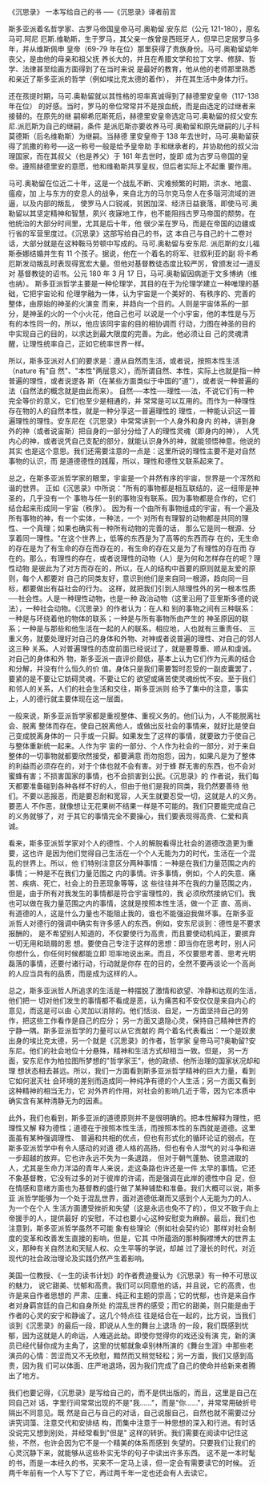 
《沉思录》
一本写给自己的书
──《沉思录》译者前言

斯多亚派着名哲学家、古罗马帝国皇帝马可.奥勒留.安东尼（公元 121-180），原名马可.阿尼
厄斯.维勒斯，生于罗马，其父亲一族曾是西班牙人，但早已定居罗马多年，并从维斯佩申
皇帝（69-79 年在位）那里获得了贵族身份。马可.奥勒留幼年丧父，是由他的母亲和祖父抚
养长大的，并且在希腊文学和拉丁文学、修辞、哲学、法律甚至绘画方面得到了在当时来说
是最好的教育，他从他的老师那里熟悉和亲近了斯多亚派的哲学（例如埃比克太德的着作），
并在其生活中身体力行。

还在孩提时期，马可.奥勒留就以其性格的坦率真诚得到了赫德里安皇帝（117-138 年在位）
的好感。当时，罗马的帝位常常并不是按血统，而是由选定的过继者来接替的。在原先的继
嗣柳希厄斯死后，赫德里安皇帝选定马可.奥勒留的叔父安东尼.派厄斯为自己的继嗣，条件
是派厄斯亦要收养马可.奥勒留和原先继嗣的儿子科莫德斯（后名维勒斯）为继嗣。当赫德
里安皇帝于 138 年去世时，马可.奥勒留获得了凯撒的称号──这一称号一般是给予皇帝助
手和继承者的，并协助他的叔父治理国家，而在其叔父（也是养父）于 161 年去世时，旋即
成为古罗马帝国的皇帝。遵照赫德里安的意愿，他和维勒斯共享皇权，但后者实际上不起重
要作用。

马可.奥勒留在位近二十年，这是一个战乱不断、灾难频繁的时期，洪水、地震、瘟疫，加
上与东方的安息人的战争，来自北方的马尔克马奈人在多瑙河流域的进逼，以及内部的叛乱，
使罗马人口锐减，贫困加深、经济日益衰落，即使马可.奥勒留以其坚定精神和智慧，夙兴
夜寐地工作，也不能阻挡古罗马帝国的颓势。在他统治的大部分时间里，尤其是后十年，他
很少呆在罗马，而是在帝国的边疆或行省的军营里度过。《沉思录》这部写给自己的书，这
本自己与自己的十二卷对话，大部分就是在这种鞍马劳顿中写成的。马可.奥勒留与安东尼.
派厄斯的女儿福斯泰娜结婚并生有 11 个孩子。据说，他在一个着名的将军、驻叙利亚的副
将卡希厄斯发动叛乱时表现得宽宏大量。但他对基督教徒态度比较严厉，曾颁发过一道反对
基督教徒的诏书。公元 180 年 3 月 17 日，马可.奥勒留因病逝于文多博纳（维也纳）。
斯多亚派哲学主要是一种伦理学，其目的在于为伦理学建立一种唯理的基础，它把宇宙论和
伦理学融为一体，认为宇宙是一个美好的、有秩序的、完善的整体，由原始的神圣的火演变
而来，并趋向一个目的。人则是宇宙体系的一部分，是神圣的火的一个小火花，他自己也可
以说是一个小宇宙，他的本性是与万有的本性同一的，所以，他应该同宇宙的目的相协调而
行动，力图在神圣的目的中实现自己的目的，以求达到最大限度的完善。为此，他必须让自
己的灵魂清醒，让理性统率自己，正如它统率世界一样。

所以，斯多亚派对人们的要求是：遵从自然而生活，或者说，按照本性生活（nature 有"自
然"、"本性"两层意义），而所谓自然、本性，实际上也就是指一种普遍的理性，或者说逻各
斯（在某些方面类似于中国的"道"），或者说一种普遍的法（自然法的概念就是由此而来）。
自然──本性──理性──法，不说它们有一种完全等价的意义，它们也至少是相通的，并
常常是可以互用的。而作为一种理性存在物的人的自然本性，就是一种分享这一普遍理性的
理性，一种能认识这一普遍理性的理性。安东尼在《沉思录》中常常讲到一个人身外和身内
的神，讲到身外的神（或者说宙斯）把自身的一部分分给了人的理性灵魂（即身内的神），
人凭内心的神，或者说凭自己支配的部分，就能认识身外的神，就能领悟神意。他说的其实
也是这个意思。我们还需要注意的一点是：这里所说的理性主要不是对自然事物的认识，而
是道德德性的践履，所以，理性和德性又联系起来了。

总之，在斯多亚派哲学家的眼里，宇宙是一个井然有序的宇宙，世界是一个浑然和谐的世界。
正如《沉思录》中所说："所有的事物都是相互联结的，这一纽带是神圣的，几乎没有一个
事物与任一别的事物没有联系。因为事物都是合作的，它们结合起来形成同一宇宙（秩序）。
因为有一个由所有事物组成的宇宙，有一个遍及所有事物的神，有一个实体，一种法，一个
对所有有理智的动物都是共同的理性、一个真理；如果也确实有一种所有动物的完善的话，
那么它是同一根源、分享着同一理性。"在这个世界上，低等的东西是为了高等的东西而存
在的，无生命的存在是为了有生命的存在而存在的，有生命的存在又是为了有理性的存在而
存在的。那么，有理性的存在，或者说理性的动物（人）是为何和怎样存在的呢？理性动物
是彼此为了对方而存在的，所以，在人的结构中首要的原则就是友爱的原则，每个人都要对
自己的同类友好，意识到他们是来自同一根源，趋向同一目标，都要做出有益社会的行为。
这样，就把我们引到人除理性外的另一根本性质──社会性。人是一种理性动物，也是一种
政治动物（这里沿用了亚里斯多德的说法），一种社会动物。《沉思录》的作者认为：在人和
别的事物之间有三种联系：一种是与环绕着他的物体的联系；一种是与所有事物所由产生的
神圣原因的联系；一种是与那些和他生活在一起的人的联系。相应地，人也就有三重责任、
三重义务，就要处理好对自己的身体和外物、对神或者说普遍的理性、对自己的邻人这三种
关系。人对普遍理性的态度前面已经说过了，就是要尊重、顺从和虔诚。对自己的身体和外
物，斯多亚派一直评价颇低，基本上认为它们作为元素的结合和分解，并没有什么恒久的价
值。身体只是我们需要暂时忍受的一副皮囊罢了，要紧的是不要让它妨碍灵魂，不要让它的
欲望或痛苦使灵魂纷忧不安。至于我们和邻人的关系，人们的社会生活和交往，斯多亚派则
给予了集中的注意，事实上，人的德行就主要体现在这一层面。

一般来说，斯多亚派哲学家都是重视整体、重视义务的。他们认为，人不能脱离社会、脱离
整体而存在。使自己脱离他人，或做出反社会的事情来，就好比是使自己变成脱离身体的一
只手或一只脚。如果发生了这样的事情，就要致力于使自己与整体重新统一起来。人作为宇
宙的一部分、个人作为社会的一部分，对于来自整体的一切事物就都要欣然接受，都要满意
而勿抱怨，因为，如果凡是为了整体的利益而必须存在的，对于个体也就不会有害。对于蜂
群无害的东西，也不会对蜜蜂有害；不损害国家的事情，也不会损害到公民。《沉思录》的
作者说，我们每天都要准备碰到各种各样不好的人，但由于他们是我的同类，我仍然要善待
他们。不要以恶报恶，而是要忍耐和宽容，人天生就要忍受一切，这就是人的义务。要恶人
不作恶，就像想让无花果树不结果一样是不可能的。我们只要能完成自己的义务就够了，对
于其它的事情完全不要操心，我们要表现得高贵、仁爱和真诚。

看来，斯多亚派哲学家对个人的德性、个人的解脱看得比社会的道德改造更为重要，这也许
是因为他们觉得自己生活在一个个人无能为力的时代，生活在一个混乱的世界上。所以，他
们特别注意区分两种事情：一种是在我们力量范围之内的事情；一种是不在我们力量范围之
内的事情。许多事情，例如，个人的失意、痛苦、疾病、死亡，社会上的丑恶现象等等，这
些往往并不在我的力量范围之内，但是，由于所有对我发生的事情都是符合宇宙理性的，我
必须欣然接纳它们。我也可以做在我力量范围之内的事情，这就是按照本性生活，做一个正
直、高尚、有道德的人，这是什么力量也不能阻止我的，谁也不能强迫我做坏事。在斯多亚
派哲人对德行的强调中确实有许多感人的东西。例如，安东尼谈到：德性是不要求报酬的，
是不希望别人知道的，不仅要使行为高贵，而且要使动机纯正，要摈弃一切无用和琐屑的思
想。要使自己专注于这样的思想：即当你在思考时，别人问你想什么，你任何时候都能立即
坦率地说出来。而且，不仅要思考善、思考光明磊落的事情，还要付诸行动，行动就是你存
在的目的，全然不要再谈论一个高尚的人应当具有的品质，而是成为这样的人。

总之，斯多亚派哲人所追求的生活是一种摆脱了激情和欲望、冷静和达观的生活，他们把一
切对他们发生的事情都不看成是恶，认为痛苦和不安仅仅是来自内心的意见，而这是可以由
心灵加以消除的。他们恬淡、自足，一方面坚持自己的劳作，把这些工作看作是自己的应分；
另一方面又退隐心灵，保持自己精神世界的宁静一隅。斯多亚派哲学的力量可以从它贡献的
两个着名代表看出：一个是奴隶出身的埃比克太德，另一个就是《沉思录》的作者，哲学家
皇帝马可?奥勒留?安东尼。他们的社会地位十分悬殊，精神和生活方式却相当一致。但是，
另一方面，安东尼作为柏拉图所梦想的"哲学家王"，他的政绩、他所治理的国家状况却和理
想状态相去甚远。所以，我们一方面看到斯多亚派哲学精神的巨大力量，看到它如何泯灭社
会环境的差别而造成同一种纯净有德的个人生活；另一方面又看到这种精神的相当无力，它
对外界的作用，对社会的影响几近于零，因为它本质中确实含有某种清静无为的因素。

此外，我们也看到，斯多亚派的道德原则并不是很明确的。把本性解释为理性，把理性又解
释为德性；道德在于按照本性生活，而按照本性的东西就是道德。这里面虽有某种强调理性、
普遍和共相的优点，但也有形式化的循环论证的弱点。在斯多亚派哲学中有令人感动的对道
德人格的高扬，但也有令人泄气的对斗争和进一步超越的放弃。它也许永远不失为一条退路，
但对于朝气蓬勃、锐意进取的人，尤其是生命力洋溢的青年人来说，走这条路也许还是一件
太早的事情。它还不象基督教，它没有过多的对于彼岸的许诺，而是强调在此岸的德性中自
足，但在情感和意绪方面也为基督教的盛行做了某种铺垫和准备。我们大概可以说，斯多亚
派哲学能够为一个处于混乱世界，面对道德低潮而又感到个人无能为力的人、为一个在个人
生活方面遭受挫折和失望（这是永远也免不了的），但又不致于向上帝援手的人，提供最好
的安慰，不过也要小心这种安慰变为麻醉。最后，我们也注意到，斯多亚派哲学虽然不可能
象有些理论（例如社会契约论）那样对社会制度的变革和改善发生直接的影响，但是，它其
中所蕴涵的那种胸襟博大的世界主义，那种有关自然法和天赋人权、众生平等的学说，却越
过了漫长的时代，对近现代的社会政治理论及实践仍然产生着影响。

美国一位教授、《一生的读书计划》的作者费迪曼认为《沉思录》有一种不可思议的魅力，
说它甜美、忧郁和高贵。我们可以同意他的话，并且说，它的高贵，也许是来自作者思想的
严肃、庄重、纯正和主题的崇高；它的忧郁，也许是来自作者对身羁宫廷的自己和自身所处
的混乱世界的感受；而它的甜美，则只能是由于作者的心灵的安宁和静谧了。这几个特点往
往是结合在一起的，比方说，当我们谈到《沉思录》的最后一段，即说从人生的舞台上退场
的一段，我们既感到忧郁，因为这就是人的命运，人难逃此劫。即使你觉得你的戏还没有演
完，新的演员已经代替你成为主角了，这里的忧郁就象卓别林所演的《舞台生涯》中那些老
演员的心情：苦涩而又不无欣慰，黯然而又稍觉轻松；另一方面，我们又感到高贵，因为我
们可以体面、庄严地退场，因为我们完成了自己的使命并给新来者腾出了地方。

我们也要记得，《沉思录》是写给自己的，而不是供出版的，而且，这里是自己在同自己对
话，字里行间常常出现的不是"我……"，而是"你……"，并常常用破折号隔出不同意见。既
然是自己与自己的对话，自己说服自己，自然也就不需要过分讲究词藻、注意交代和安排结
构，而集中注意于一种思想的深入和行进。有时话没说完又想到别处，并经常看到"但是"
这样的转折。我们需要在阅读中记住这些，不然，也许会因为它不是一个精美的体系而感到
失望的。只要我们让我们的心灵沉静下来，就能够从这些朴实无华的句子中读出许多东西。
这不是一本时髦的书，而是一本经久的书，买来不一定马上读，但一定会有需要读它的时候。
近两千年前有一个人写下了它，再过两千年一定也还会有人去读它。 